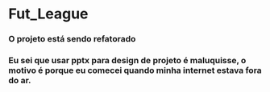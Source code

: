 # Fut_League
 
### O projeto está sendo refatorado
### Eu sei que usar pptx para design de projeto é maluquisse, o motivo é porque eu comecei quando minha internet estava fora do ar.
